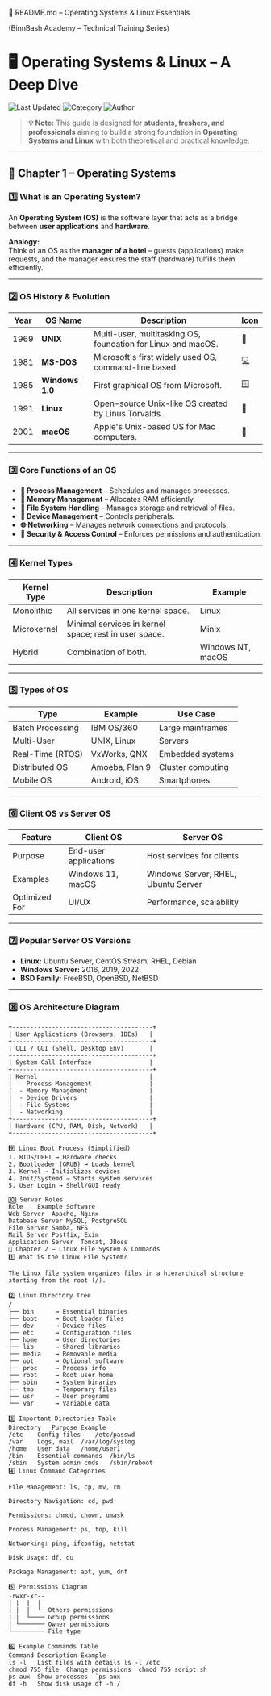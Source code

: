 📑 README.md – Operating Systems & Linux Essentials

(BinnBash Academy – Technical Training Series)

# 🖥️ Operating Systems & Linux – A Deep Dive
![Last Updated](https://img.shields.io/badge/Last_Updated-2025--08--15-blue)
![Category](https://img.shields.io/badge/Category-OS_&_Linux-green)
![Author](https://img.shields.io/badge/Author-BinnBash_Academy-orange)

> **💡 Note:** This guide is designed for **students, freshers, and professionals** aiming to build a strong foundation in **Operating Systems and Linux** with both theoretical and practical knowledge.

---

## 📜 **Chapter 1 – Operating Systems**

### 1️⃣ What is an Operating System?
An **Operating System (OS)** is the software layer that acts as a bridge between **user applications** and **hardware**.

**Analogy:**  
Think of an OS as the **manager of a hotel** – guests (applications) make requests, and the manager ensures the staff (hardware) fulfills them efficiently.

---

### 2️⃣ OS History & Evolution

| Year | OS Name | Description | Icon |
|------|---------|-------------|------|
| 1969 | **UNIX** | Multi-user, multitasking OS, foundation for Linux and macOS. | 🐚 |
| 1981 | **MS-DOS** | Microsoft's first widely used OS, command-line based. | 💻 |
| 1985 | **Windows 1.0** | First graphical OS from Microsoft. | 🪟 |
| 1991 | **Linux** | Open-source Unix-like OS created by Linus Torvalds. | 🐧 |
| 2001 | **macOS** | Apple's Unix-based OS for Mac computers. | 🍏 |

---

### 3️⃣ Core Functions of an OS
- **🧠 Process Management** – Schedules and manages processes.
- **💾 Memory Management** – Allocates RAM efficiently.
- **📂 File System Handling** – Manages storage and retrieval of files.
- **🔌 Device Management** – Controls peripherals.
- **🌐 Networking** – Manages network connections and protocols.
- **🔐 Security & Access Control** – Enforces permissions and authentication.

---

### 4️⃣ Kernel Types

| Kernel Type   | Description | Example |
|---------------|-------------|---------|
| Monolithic    | All services in one kernel space. | Linux |
| Microkernel   | Minimal services in kernel space; rest in user space. | Minix |
| Hybrid        | Combination of both. | Windows NT, macOS |

---

### 5️⃣ Types of OS

| Type                  | Example | Use Case |
|-----------------------|---------|----------|
| Batch Processing      | IBM OS/360 | Large mainframes |
| Multi-User            | UNIX, Linux | Servers |
| Real-Time (RTOS)      | VxWorks, QNX | Embedded systems |
| Distributed OS        | Amoeba, Plan 9 | Cluster computing |
| Mobile OS             | Android, iOS | Smartphones |

---

### 6️⃣ Client OS vs Server OS

| Feature | Client OS | Server OS |
|---------|-----------|-----------|
| Purpose | End-user applications | Host services for clients |
| Examples| Windows 11, macOS | Windows Server, RHEL, Ubuntu Server |
| Optimized For | UI/UX | Performance, scalability |

---

### 7️⃣ Popular Server OS Versions
- **Linux:** Ubuntu Server, CentOS Stream, RHEL, Debian
- **Windows Server:** 2016, 2019, 2022
- **BSD Family:** FreeBSD, OpenBSD, NetBSD

---

### 8️⃣ OS Architecture Diagram
```plaintext
+---------------------------------------+
| User Applications (Browsers, IDEs)   |
+---------------------------------------+
| CLI / GUI (Shell, Desktop Env)       |
+---------------------------------------+
| System Call Interface                |
+---------------------------------------+
| Kernel                               |
|  - Process Management                |
|  - Memory Management                 |
|  - Device Drivers                    |
|  - File Systems                      |
|  - Networking                        |
+---------------------------------------+
| Hardware (CPU, RAM, Disk, Network)   |
+---------------------------------------+

9️⃣ Linux Boot Process (Simplified)
1. BIOS/UEFI → Hardware checks
2. Bootloader (GRUB) → Loads kernel
3. Kernel → Initializes devices
4. Init/Systemd → Starts system services
5. User Login → Shell/GUI ready

🔟 Server Roles
Role	Example Software
Web Server	Apache, Nginx
Database Server	MySQL, PostgreSQL
File Server	Samba, NFS
Mail Server	Postfix, Exim
Application Server	Tomcat, JBoss
📜 Chapter 2 – Linux File System & Commands
1️⃣ What is the Linux File System?

The Linux file system organizes files in a hierarchical structure starting from the root (/).

2️⃣ Linux Directory Tree
/
├── bin      → Essential binaries
├── boot     → Boot loader files
├── dev      → Device files
├── etc      → Configuration files
├── home     → User directories
├── lib      → Shared libraries
├── media    → Removable media
├── opt      → Optional software
├── proc     → Process info
├── root     → Root user home
├── sbin     → System binaries
├── tmp      → Temporary files
├── usr      → User programs
└── var      → Variable data

3️⃣ Important Directories Table
Directory	Purpose	Example
/etc	Config files	/etc/passwd
/var	Logs, mail	/var/log/syslog
/home	User data	/home/user1
/bin	Essential commands	/bin/ls
/sbin	System admin cmds	/sbin/reboot
4️⃣ Linux Command Categories

File Management: ls, cp, mv, rm

Directory Navigation: cd, pwd

Permissions: chmod, chown, umask

Process Management: ps, top, kill

Networking: ping, ifconfig, netstat

Disk Usage: df, du

Package Management: apt, yum, dnf

5️⃣ Permissions Diagram
-rwxr-xr--
| |  |  |
| |  |  └─ Others permissions
| |  └──── Group permissions
| └─────── Owner permissions
└───────── File type

6️⃣ Example Commands Table
Command	Description	Example
ls -l	List files with details	ls -l /etc
chmod 755 file	Change permissions	chmod 755 script.sh
ps aux	Show processes	`ps aux
df -h	Show disk usage	df -h /
